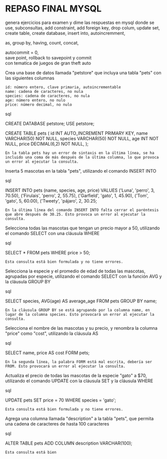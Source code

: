 # REPASO FINAL MYSQL

genera ejercicios para examen y dime las respuestas en mysql  donde se use, 
subconsultas, 
add constraint, 
add foreign key, 
drop colum, 
update set,  
create table, 
create database, 
insert into, 
autoincremment, 
<!-- union, 
intersect, 
except,  -->
as, 
group by, 
having, 
count, 
concat, 
<!-- variables locales y globales, 
lock y unclock tables,
set transactino, -->
autocommit = 0,  
save point, 
rollback to savepoint 
y commit  
con tematica de juegos de gran theft auto


Crea una base de datos llamada "petstore" que incluya una tabla "pets" con las siguientes columnas

    id: número entero, clave primaria, autoincrementable
    name: cadena de caracteres, no nula
    species: cadena de caracteres, no nula
    age: número entero, no nulo
    price: número decimal, no nulo

sql

CREATE DATABASE petstore;
USE petstore;

CREATE TABLE pets (
    id INT AUTO_INCREMENT PRIMARY KEY,
    name VARCHAR(50) NOT NULL,
    species VARCHAR(50) NOT NULL,
    age INT NOT NULL,
    price DECIMAL(6,2) NOT NULL,
);

    En la tabla pets hay un error de sintaxis en la última línea, se ha incluido una coma de más después de la última columna, lo que provoca un error al ejecutar la consulta.

Inserta 5 mascotas en la tabla "pets", utilizando el comando INSERT INTO

sql

INSERT INTO pets (name, species, age, price)
VALUES
    ('Luna', 'perro', 3, 70.50),
    ('Firulais', 'perro', 2, 55.75),
    ('Garfield', 'gato', 1, 45.90),
    ('Tom', 'gato', 5, 60.00),
    ('Tweety', 'pájaro', 2, 30.25;

    En la última línea del comando INSERT INTO falta cerrar el paréntesis que abre después de 30.25. Esto provoca un error al ejecutar la consulta.

Selecciona todas las mascotas que tengan un precio mayor a 50, utilizando el comando SELECT con una cláusula WHERE

sql

SELECT * FROM pets
WHERE price > 50;

    Esta consulta está bien formulada y no tiene errores.

Selecciona la especie y el promedio de edad de todas las mascotas, agrupadas por especie, utilizando el comando SELECT con la función AVG y la cláusula GROUP BY

sql

SELECT species, AVG(age) AS average_age
FROM pets
GROUP BY name;

    En la cláusula GROUP BY se está agrupando por la columna name, en lugar de la columna species. Esto provocará un error al ejecutar la consulta.

Selecciona el nombre de las mascotas y su precio, y renombra la columna "price" como "cost", utilizando la cláusula AS

sql

SELECT name, price AS cost
FORM pets;

    En la segunda línea, la palabra FORM está mal escrita, debería ser FROM. Esto provocará un error al ejecutar la consulta.

Actualiza el precio de todas las mascotas de la especie "gato" a $70, utilizando el comando UPDATE con la cláusula SET y la cláusula WHERE

sql

UPDATE pets
SET price = 70
WHERE species = 'gato';

    Esta consulta está bien formulada y no tiene errores.

Agrega una columna llamada "description" a la tabla "pets", que permita una cadena de caracteres de hasta 100 caracteres

sql

ALTER TABLE pets
ADD COLUMN description VARCHAR(100);

    Esta consulta está bien